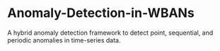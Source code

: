 # Anomaly-Detection-in-WBANs
A hybrid anomaly detection framework to detect point, sequential, and periodic anomalies in time-series data.
